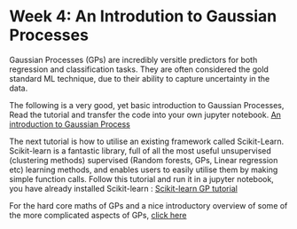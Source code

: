 # Week 4: An Introdution to Gaussian Processes

Gaussian Processes (GPs) are incredibly versitle predictors for both regression and classification tasks.
They are often considered the gold standard ML technique, due to their ability 
to capture uncertainty in the data. 

The following is a very good, yet basic introduction to Gaussian Processes, 
Read the tutorial and transfer the code into your own jupyter notebook. 
[An introduction to Gaussian Process](https://peterroelants.github.io/posts/gaussian-process-tutorial/)


The next tutorial is how to utilise an existing framework called Scikit-Learn.
Scikit-learn is a fantastic library, full of all the most useful unsupervised (clustering methods) supervised (Random forests, GPs, Linear regression etc) learning methods, and enables users to easily utilise them 
by making simple function calls. 
Follow this tutorial and run it in a jupyter notebook, you have already installed Scikit-learn :
[Scikit-learn GP tutorial](https://scikit-learn.org/stable/auto_examples/gaussian_process/plot_gpr_noisy_targets.html)

For the hard core maths of GPs and a nice introductory overview of some of the more complicated aspects of GPs, [click here](https://mlss2011.comp.nus.edu.sg/uploads/Site/lect1gp.pdf) 
